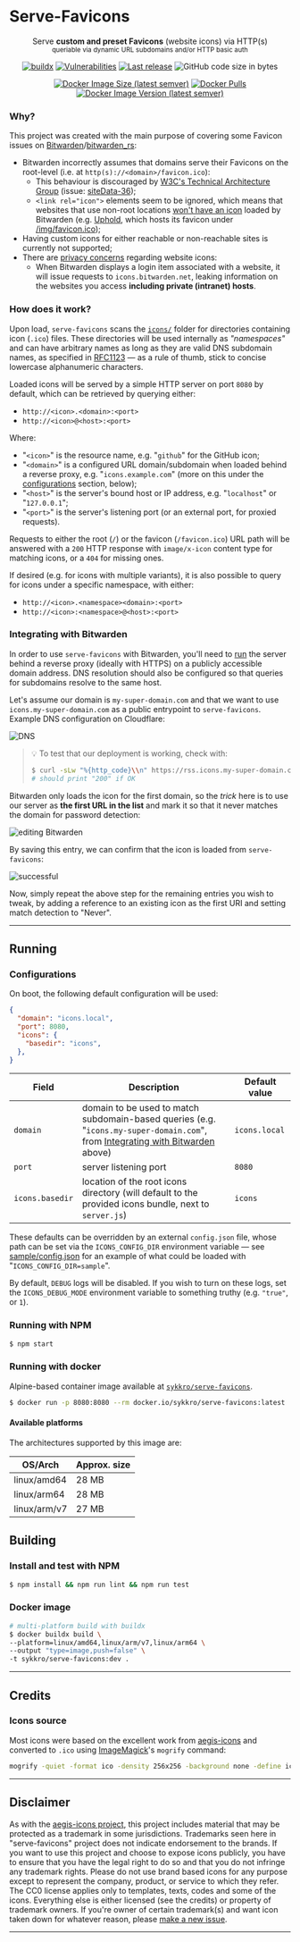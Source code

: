 
# Serve-Favicons

<div align="center">

Serve **custom and preset Favicons** (website icons) via HTTP(s)
<br><sub>queriable via dynamic URL subdomains and/or HTTP basic auth</sub>

[![buildx](https://github.com/Sykkro/serve-favicons/workflows/buildx/badge.svg)](https://github.com/Sykkro/serve-favicons/actions?query=workflow%3Abuildx)
[![Vulnerabilities](https://img.shields.io/snyk/vulnerabilities/github/sykkro/serve-favicons)]()
[![Last release](https://img.shields.io/github/v/release/sykkro/serve-favicons)](https://github.com/Sykkro/serve-favicons/releases)
![GitHub code size in bytes](https://img.shields.io/github/languages/code-size/sykkro/serve-favicons)


[![Docker Image Size (latest semver)](https://img.shields.io/docker/image-size/sykkro/serve-favicons)](https://hub.docker.com/repository/docker/sykkro/serve-favicons)
[![Docker Pulls](https://img.shields.io/docker/pulls/sykkro/serve-favicons)](https://hub.docker.com/repository/docker/sykkro/serve-favicons)
[![Docker Image Version (latest semver)](https://img.shields.io/docker/v/sykkro/serve-favicons)](https://hub.docker.com/repository/docker/sykkro/serve-favicons)

</div>

### Why?

This project was created with the main purpose of covering some Favicon issues on [Bitwarden](https://github.com/bitwarden)/[bitwarden_rs](https://github.com/dani-garcia/bitwarden_rs):
- Bitwarden incorrectly assumes that domains serve their Favicons on the root-level (i.e. at `http(s)://<domain>/favicon.ico`):
    - This behaviour is discouraged by [W3C's Technical Architecture Group](https://www.w3.org/2001/tag/) (issue: [siteData-36](https://www.w3.org/2001/tag/issues.html?type=1#siteData-36));
    - `<link rel="icon">` elements seem to be ignored, which means that websites that use non-root locations [won't have an icon](https://github.com/bitwarden/browser/issues/675) loaded by Bitwarden (e.g. [Uphold](https://uphold.com/), which hosts its favicon under [/img/favicon.ico](https://uphold.com/img/favicon.ico));
- Having custom icons for either reachable or non-reachable sites is currently not supported;
- There are [privacy concerns](https://bitwarden.com/help/article/website-icons/) regarding website icons:
   - When Bitwarden displays a login item associated with a website, it will issue requests to `icons.bitwarden.net`, leaking information on the websites you access **including private (intranet) hosts**.
  

### How does it work?

Upon load, `serve-favicons` scans the [`icons/`](/icons) folder for directories containing icon (`.ico`) files. These directories will be used internally as _"namespaces"_ and can have arbitrary names as long as they are valid DNS subdomain names, as specified in [RFC1123](https://tools.ietf.org/html/rfc1123) — as a rule of thumb, stick to concise lowercase alphanumeric characters.

Loaded icons will be served by a simple HTTP server on port `8080` by default, which can be retrieved by querying either:
- `http://<icon>.<domain>:<port>`
- `http://<icon>@<host>:<port>` 

Where:
- "`<icon>`" is the resource name, e.g. "`github`" for the GitHub icon;
- "`<domain>`" is a configured URL domain/subdomain when loaded behind a reverse proxy, e.g. "`icons.example.com`" (more on this under the [configurations](#Configurations) section, below);
- "`<host>`" is the server's bound host or IP address, e.g. "`localhost`" or "`127.0.0.1`";
- "`<port>`" is the server's listening port (or an external port, for proxied requests).

Requests to either the root (`/`) or the favicon (`/favicon.ico`) URL path will be answered with a `200` HTTP response with `image/x-icon` content type for matching icons, or a `404` for missing ones.

If desired (e.g. for icons with multiple variants), it is also possible to query for icons under a specific namespace, with either:
- `http://<icon>.<namespace><domain>:<port>`
- `http://<icon>:<namespace>@<host>:<port>` 

### Integrating with Bitwarden

In order to use `serve-favicons` with Bitwarden, you'll need to [run](#Running) the server behind a reverse proxy (ideally with HTTPS) on a publicly accessible domain address. DNS resolution should also be configured so that queries for subdomains resolve to the same host.

Let's assume our domain is `my-super-domain.com` and that we want to use `icons.my-super-domain.com` as a public entrypoint to `serve-favicons`. Example DNS configuration on Cloudflare:

![DNS](docs/img/dns_example.jpg)

> 💡 To test that our deployment is working, check with:
> ```bash
> $ curl -sLw "%{http_code}\\n" https://rss.icons.my-super-domain.com -o /dev/null
> # should print "200" if OK
> ```

Bitwarden only loads the icon for the first domain, so the _trick_ here is to use our server as **the first URL in the list** and mark it so that it never matches the domain for password detection:

![editing Bitwarden](docs/img/editing_example.jpg)

By saving this entry, we can confirm that the icon is loaded from `serve-favicons`:

![successful](docs/img/saved_example.jpg)

Now, simply repeat the above step for the remaining entries you wish to tweak, by adding a reference to an existing icon as the first URI and setting match detection to "Never".

---

## Running

### Configurations

On boot, the following default configuration will be used:
```json
{ 
  "domain": "icons.local",
  "port": 8080,
  "icons": {
    "basedir": "icons",
  },
}
```

Field | Description | Default value 
------|-------------|---------------
`domain` | domain to be used to match subdomain-based queries (e.g. "`icons.my-super-domain.com`", from [Integrating with Bitwarden](#Integrating-with-Bitwarden) above) | `icons.local` 
`port` | server listening port | `8080`
`icons.basedir` | location of the root icons directory (will default to the provided icons bundle, next to `server.js`) | `icons`

These defaults can be overridden by an external `config.json` file, whose path can be set via the `ICONS_CONFIG_DIR` environment variable — see [sample/config.json](sample/config.json) for an example of what could be loaded with "`ICONS_CONFIG_DIR=sample`".

By default, `DEBUG` logs will be disabled. If you wish to turn on these logs, set the `ICONS_DEBUG_MODE` environment variable to something truthy (e.g. `"true"`, or `1`).

### Running with NPM

```bash
$ npm start
```

### Running with docker

Alpine-based container image available at [`sykkro/serve-favicons`](https://hub.docker.com/r/sykkro/serve-favicons/).
```bash
$ docker run -p 8080:8080 --rm docker.io/sykkro/serve-favicons:latest
```

#### Available platforms

The architectures supported by this image are:

| OS/Arch | Approx. size |
|---------|--------------|
| linux/amd64  | 28 MB |
| linux/arm64  | 28 MB |
| linux/arm/v7 | 27 MB |


<!-- ### Deploy to kubernetes -->
<!-- TBD -->

## Building

### Install and test with NPM

```bash
$ npm install && npm run lint && npm run test
```

### Docker image
```bash
# multi-platform build with buildx
$ docker buildx build \
--platform=linux/amd64,linux/arm/v7,linux/arm64 \
--output "type=image,push=false" \
-t sykkro/serve-favicons:dev .
```

---

## Credits
### Icons source

Most icons were based on the excellent work from [aegis-icons](https://github.com/aegis-icons/aegis-icons) and converted to `.ico` using [ImageMagick](https://imagemagick.org/index.php)'s `mogrify` command:
```bash
mogrify -quiet -format ico -density 256x256 -background none -define icon:auto-resize=256 -path output icons/*.png
```

---

## Disclaimer

As with the [aegis-icons project](https://github.com/aegis-icons/aegis-icons), this project includes material that may be protected as a trademark in some jurisdictions. Trademarks seen here in "serve-favicons" project does not indicate endorsement to the brands. If you want to use this project and choose to expose icons publicly, you have to ensure that you have the legal right to do so and that you do not infringe any trademark rights. Please do not use brand based icons for any purpose except to represent the company, product, or service to which they refer. The CC0 license applies only to templates, texts, codes and some of the icons. Everything else is either licensed (see the credits) or property of trademark owners. If you're owner of certain trademark(s) and want icon taken down for whatever reason, please [make a new issue](/issues/new).

---